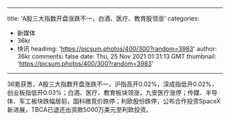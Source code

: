 
---
title: 'A股三大指数开盘涨跌不一，白酒、医疗、教育股领涨'
categories: 
 - 新媒体
 - 36kr
 - 快讯
headimg: 'https://picsum.photos/400/300?random=3983'
author: 36kr
comments: false
date: Thu, 25 Nov 2021 01:31:13 GMT
thumbnail: 'https://picsum.photos/400/300?random=3983'
---

<div>   
36氪获悉，A股三大指数开盘涨跌不一，沪指高开0.02%，深成指低开0.02%，创业板指低开0.03%；白酒、医疗、教育板块领涨，九安医疗涨停；传媒、半导体、军工板块跌幅居前，国科微竞价跌停；利欧股份跌停，公布合作投资SpaceX新进展，TBCA已退还出资款5000万美元至利欧投资。  
</div>
            